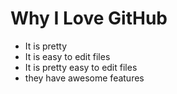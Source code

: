 # Why I Love GitHub

* It is pretty
* It is easy to edit files
* It is pretty easy to edit files
* they have awesome features